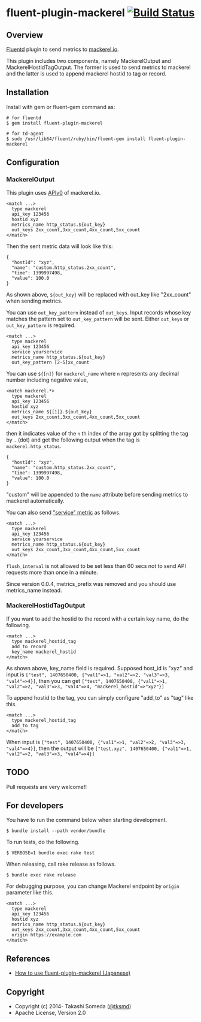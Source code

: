 # fluent-plugin-mackerel [![Build Status](https://travis-ci.org/tksmd/fluent-plugin-mackerel.png?branch=master)](https://travis-ci.org/tksmd/fluent-plugin-mackerel)

## Overview

[Fluentd](http://fluentd.org) plugin to send metrics to [mackerel.io](http://mackerel.io/).

This plugin includes two components, namely MackerelOutput and MackerelHostidTagOutput. The former is used to send metrics to mackerel and the latter is used to append mackerel hostid to tag or record.

## Installation

Install with gem or fluent-gem command as:

```
# for fluentd
$ gem install fluent-plugin-mackerel

# for td-agent
$ sudo /usr/lib64/fluent/ruby/bin/fluent-gem install fluent-plugin-mackerel
```

## Configuration

### MackerelOutput

This plugin uses [APIv0](http://help-ja.mackerel.io/entry/spec/api/v0) of mackerel.io.
```
<match ...>
  type mackerel
  api_key 123456
  hostid xyz
  metrics_name http_status.${out_key}
  out_keys 2xx_count,3xx_count,4xx_count,5xx_count
</match>
```

Then the sent metric data will look like this:
```
{
  "hostId": "xyz",
  "name": "custom.http_status.2xx_count",
  "time": 1399997498,
  "value": 100.0
}
```
As shown above, `${out_key}` will be replaced with out_key like "2xx_count" when sending metrics.

You can use `out_key_pattern` instead of `out_keys`. Input records whose key matches the pattern set to `out_key_pattern` will be sent. Either `out_keys` or `out_key_pattern` is required.

```
<match ...>
  type mackerel
  api_key 123456
  service yourservice
  metrics_name http_status.${out_key}
  out_key_pattern [2-5]xx_count
```

You can use `${[n]}` for `mackerel_name` where `n` represents any decimal number including negative value,

```
<match mackerel.*>
  type mackerel
  api_key 123456
  hostid xyz
  metrics_name ${[1]}.${out_key}
  out_keys 2xx_count,3xx_count,4xx_count,5xx_count
</match>
```

then it indicates value of the `n` th index of the array got by splitting the tag by `.` (dot) and get the following output when the tag is `mackerel.http_status`.
```
{
  "hostId": "xyz",
  "name": "custom.http_status.2xx_count",
  "time": 1399997498,
  "value": 100.0
}
```
"custom" will be appended to the `name` attribute before sending metrics to mackerel automatically.

You can also send ["service" metric](http://help-ja.mackerel.io/entry/spec/api/v0#service-metric-value-post) as follows.
```
<match ...>
  type mackerel
  api_key 123456
  service yourservice
  metrics_name http_status.${out_key}
  out_keys 2xx_count,3xx_count,4xx_count,5xx_count
</match>
```
`flush_interval` is not allowed to be set less than 60 secs not to send API requests more than once in a minute.

Since version 0.0.4, metrics_prefix was removed and you should use metrics_name instead.

### MackerelHostidTagOutput

If you want to add the hostid to the record with a certain key name, do the following.
```
<match ...>
  type mackerel_hostid_tag
  add_to record
  key_name mackerel_hostid
</match>
```
As shown above, key_name field is required. Supposed host_id is "xyz" and input is `["test", 1407650400, {"val1"=>1, "val2"=>2, "val3"=>3, "val4"=>4}]`, then you can get `["test", 1407650400, {"val1"=>1, "val2"=>2, "val3"=>3, "val4"=>4, "mackerel_hostid"=>"xyz"}]`

To append hostid to the tag, you can simply configure "add_to" as "tag" like this.
```
<match ...>
  type mackerel_hostid_tag
  add_to tag
</match>
```
When input is `["test", 1407650400, {"val1"=>1, "val2"=>2, "val3"=>3, "val4"=>4}]`, then the output will be `["test.xyz", 1407650400, {"val1"=>1, "val2"=>2, "val3"=>3, "val4"=>4}]`

## TODO

Pull requests are very welcome!!

## For developers

You have to run the command below when starting development.
```
$ bundle install --path vendor/bundle
```

To run tests, do the following.
```
$ VERBOSE=1 bundle exec rake test
```

When releasing, call rake release as follows.
```
$ bundle exec rake release
```

For debugging purpose, you can change Mackerel endpoint by `origin` parameter like this.
```
<match ...>
  type mackerel
  api_key 123456
  hostid xyz
  metrics_name http_status.${out_key}
  out_keys 2xx_count,3xx_count,4xx_count,5xx_count
  origin https://example.com
</match>
```

## References

* [How to use fluent-plugin-mackerel (Japanese)](http://qiita.com/tksmd/items/1212331a5a18afe520df)

## Copyright

* Copyright (c) 2014- Takashi Someda ([@tksmd](http://twitter.com/tksmd/))
* Apache License, Version 2.0
